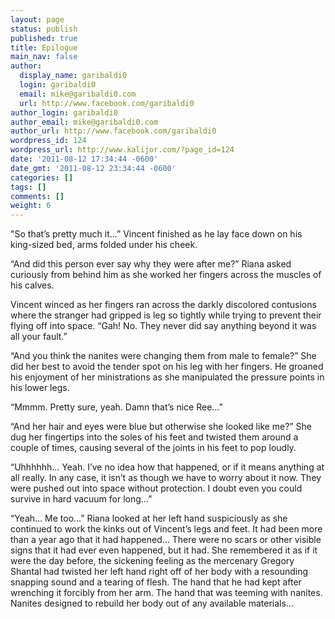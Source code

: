 ```yaml
---
layout: page
status: publish
published: true
title: Epilogue
main_nav: false
author:
  display_name: garibaldi0
  login: garibaldi0
  email: mike@garibaldi0.com
  url: http://www.facebook.com/garibaldi0
author_login: garibaldi0
author_email: mike@garibaldi0.com
author_url: http://www.facebook.com/garibaldi0
wordpress_id: 124
wordpress_url: http://www.kalijor.com/?page_id=124
date: '2011-08-12 17:34:44 -0600'
date_gmt: '2011-08-12 23:34:44 -0600'
categories: []
tags: []
comments: []
weight: 6
---
```

<p class="style4">"So that&rsquo;s pretty much it&hellip;&rdquo; Vincent finished as he lay face down on his king-sized bed, arms folded under his cheek.

&ldquo;And did this person ever say why they were after me?&rdquo; Riana asked curiously from behind him as she worked her fingers across the muscles of his calves.

Vincent winced as her fingers ran across the darkly discolored contusions where the stranger had gripped is leg so tightly while trying to prevent their flying off into space. &ldquo;Gah! No. They never did say anything beyond it was all your fault.&rdquo;

&ldquo;And you think the nanites were changing them from male to female?&rdquo; She did her best to avoid the tender spot on his leg with her fingers. He groaned his enjoyment of her ministrations as she manipulated the pressure points in his lower legs.

&ldquo;Mmmm. Pretty sure, yeah. Damn that&rsquo;s nice Ree&hellip;&rdquo;

&ldquo;And her hair and eyes were blue but otherwise she looked like me?&rdquo; She dug her fingertips into the soles of his feet and twisted them around a couple of times, causing several of the joints in his feet to pop loudly.

&ldquo;Uhhhhhh&hellip; Yeah. I&rsquo;ve no idea how that happened, or if it means anything at all really. In any case, it isn&rsquo;t as though we have to worry about it now. They were pushed out into space without protection. I doubt even you could survive in hard vacuum for long&hellip;&rdquo;

&ldquo;Yeah&hellip; Me too&hellip;&rdquo; Riana looked at her left hand suspiciously as she continued to work the kinks out of Vincent&rsquo;s legs and feet. It had been more than a year ago that it had happened&hellip; There were no scars or other visible signs that it had ever even happened, but it had. She remembered it as if it were the day before, the sickening feeling as the mercenary Gregory Shantal had twisted her left hand right off of her body with a resounding snapping sound and a tearing of flesh. The hand that he had kept after wrenching it forcibly from her arm. The hand that was teeming with nanites. Nanites designed to rebuild her body out of any available materials&hellip;

